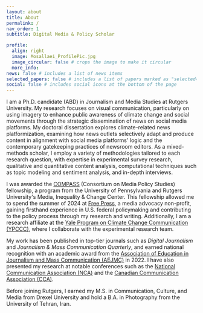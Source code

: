 ```yaml
---
layout: about
title: About
permalink: /
nav_order: 1
subtitle: Digital Media & Policy Scholar 

profile:
  align: right
  image: Mosallaei_ProfilePic.jpg
  image_circular: false # crops the image to make it circular
  more_info: 
news: false # includes a list of news items
selected_papers: false # includes a list of papers marked as "selected={true}"
social: false # includes social icons at the bottom of the page
---
```


I am a Ph.D. candidate (ABD) in Journalism and Media Studies at Rutgers University. My research focuses on visual communication, particularly on using imagery to enhance public awareness of climate change and social movements through the strategic dissemination of news on social media platforms. My doctoral dissertation explores climate-related news platformization, examining how news outlets selectively adapt and produce content in alignment with social media platforms' logic and the contemporary gatekeeping practices of newsroom editors. As a mixed-methods scholar, I employ a variety of methodologies tailored to each research question, with expertise in experimental survey research, qualitative and quantitative content analysis, computational techniques such as topic modeling and sentiment analysis, and in-depth interviews.

I was awarded the [COMPASS](hhttps://www.asc.upenn.edu/research/centers/compass/fellows) (Consortium on Media Policy Studies) fellowship, a program from the University of Pennsylvania and Rutgers University's Media, Inequality & Change Center. This fellowship allowed me to spend the summer of 2024 at [Free Press](https://www.freepress.net/), a media advocacy non-profit, gaining firsthand experience in U.S. federal policymaking and contributing to the policy process through my research and writing. Additionally, I am a research affiliate at the [Yale Program on Climate Change Communication (YPCCC)](https://climatecommunication.yale.edu/about/people-partners/), where I collaborate with the experimental research team. 

My work has been published in top-tier journals such as *Digital Journalism* and *Journalism & Mass Communication Quarterly*, and earned national recognition with an academic award from the [Association of Education in Journalism and Mass Communication (AEJMC)](https://www.aejmc.org/) in 2022. I have also presented my research at notable conferences such as the [National Communication Association (NCA)](https://www.natcom.org/) and the [Canadian Communication Association (CCA)](https://acc-cca.ca/).

Before joining Rutgers, I earned my M.S. in Communication, Culture, and Media from Drexel University and hold a B.A. in Photography from the University of Tehran, Iran.  

